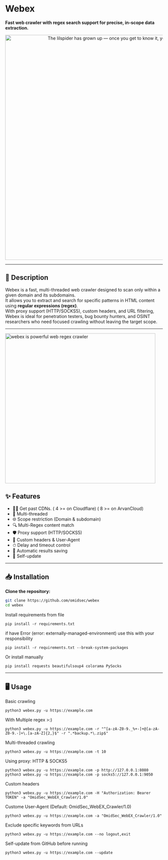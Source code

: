 # Webex

**Fast web crawler with regex search support for precise, in-scope data extraction.**

<p align="center">
  <img src="https://omidsec.ir/wp-content/uploads/2025/08/2025-08-14_18-23-30.jpg" width="720" alt="The lilspider has grown up — once you get to know it, you’ll fall in love">
</p>

---

## 📜 Description
Webex is a fast, multi-threaded web crawler designed to scan only within a given domain and its subdomains.  
It allows you to extract and search for specific patterns in HTML content using **regular expressions (regex)**.  
With proxy support (HTTP/SOCKS5), custom headers, and URL filtering, Webex is ideal for penetration testers, bug bounty hunters, and OSINT researchers who need focused crawling without leaving the target scope.

---

<p align="left">
  <img src="https://omidsec.ir/wp-content/uploads/2025/08/tumblr_ojvxu6l2gz1vzgo6mo1_500.gif" width="480" alt="webex is powerful web regex crawler">
</p>

## ✨ Features
- 🕵️‍♂️ Get past CDNs. ( 4 >= on Cloudflare) ( 8 >= on ArvanCloud)
- 🚀 Multi-threaded
- 🌐 Scope restriction (Domain & subdomain) 
- 🔍 Multi-Regex content match
- 🛡 Proxy support (HTTP/SOCKS5)  
- 🎯 Custom headers & User-Agent  
- ⏱ Delay and timeout control  
- 📂 Automatic results saving  
- 🔄 Self-update

---

## 📥 Installation
**Clone the repository:**
```bash
git clone https://github.com/omidsec/webex
cd webex
```

Install requirements from file
```
pip install -r requirements.txt
```
if have Error (error: externally-managed-environment)
use this with your responsibility
```
pip install -r requirements.txt --break-system-packages
```

Or install manually
```
pip install requests beautifulsoup4 colorama PySocks
```

---
## 🖥 Usage

Basic crawling
```
python3 webex.py -u https://example.com
```

With Multiple regex >:)
```
python3 webex.py -u https://example.com -r "^[a-zA-Z0-9._%+-]+@[a-zA-Z0-9.-]+\.[a-zA-Z]{2,}$" -r ".*backup.*\.zip$"
```

Multi-threaded crawling
```
python3 webex.py -u https://example.com -t 10
```

Using proxy: HTTP & SOCKS5
```
python3 webex.py -u https://example.com -p http://127.0.0.1:8080
python3 webex.py -u https://example.com -p socks5://127.0.0.1:9050
```

Custom headers
```
python3 webex.py -u https://example.com -H "Authorization: Bearer TOKEN" -a "OmidSec_WebEX_Crawler/1.0"
```

Custome User-Agent (Default: OmidSec_WebEX_Crawler/1.0)
```
python3 webex.py -u https://example.com -a "OmidSec_WebEX_Crawler/1.0"
```

Exclude specific keywords from URLs
```
python3 webex.py -u https://example.com --no logout,exit
```

Self-update from GitHub before running
```
python3 webex.py -u https://example.com --update
```
